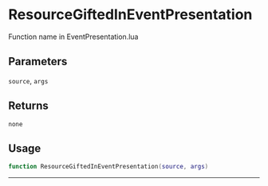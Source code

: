 # ResourceGiftedInEventPresentation
Function name in EventPresentation.lua
## Parameters
`source`, `args`
## Returns
`none`
## Usage
```lua
function ResourceGiftedInEventPresentation(source, args)
```
---

